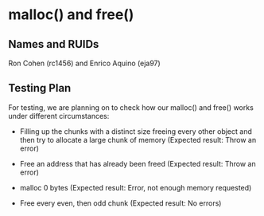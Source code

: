 malloc() and free()
===================

## Names and RUIDs

Ron Cohen (rc1456) and Enrico Aquino (eja97)

## Testing Plan

For testing, we are planning on to check how our malloc() and free() works under different circumstances:

- Filling up the chunks with a distinct size freeing every other object and then
    try to allocate a large chunk of memory
    (Expected result: Throw an error)

- Free an address that has already been freed
    (Expected result: Throw an error)

- malloc 0 bytes (Expected result: Error, not enough memory requested)

- Free every even, then odd chunk (Expected result: No errors)
